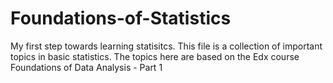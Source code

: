 # Foundations-of-Statistics

My first step towards learning statisitcs. 
This file is a collection of important topics in basic statistics. 
The topics here are based on the Edx course Foundations of Data Analysis - Part 1
